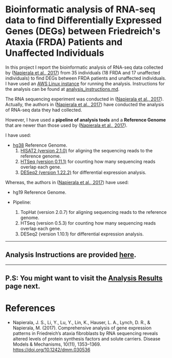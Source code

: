 # Bioinformatic analysis of RNA-seq data to find Differentially Expressed Genes (DEGs) between Friedreich's Ataxia (FRDA) Patients and Unaffected Individuals

In this project I report the bioinformatic analysis of RNA-seq data collected by ([Napierala et al., 2017](https://www.ncbi.nlm.nih.gov/pubmed/29125828)) from 35 individuals (18 FRDA and 17 unaffected individuals) to find DEGs between FRDA patients and unaffected individuals. I have used an [AWS Linux instance](https://aws.amazon.com/amazon-linux-ami/) for running the analysis. Instructions for the analysis can be found at [analysis_instructions.md](analysis_instructions.md).

The RNA sequencing experiment was conducted in ([Napierala et al., 2017](https://www.ncbi.nlm.nih.gov/pubmed/29125828)). Actually, the authors in ([Napierala et al., 2017](https://www.ncbi.nlm.nih.gov/pubmed/29125828)) have conducted the analysis of RNA-seq data they had collected.  


However, I have used a **pipeline of analysis tools** and a **Reference Genome** that are newer than those used by ([Napierala et al., 2017](https://www.ncbi.nlm.nih.gov/pubmed/29125828)). 

I have used:

* [hg38](https://genome.ucsc.edu/cgi-bin/hgTables?hgsid=709643787_uDDcng0XNxj8vtnLm1SAaz9BwRky&clade=mammal&org=&db=hg38&hgta_group=genes&hgta_track=refSeqComposite&hgta_table=ncbiRefSeq&hgta_regionType=genome&position=&hgta_outputType=primaryTable&hgta_outFileName=) Reference Genome.
  1. [HISAT2 (version 2.1.0)](http://ccb.jhu.edu/software/hisat2/dl/hisat2-2.1.0-Linux_x86_64.zip) for aligning the sequencing reads to the reference genome.
   2. [HTSeq (version 0.11.1)](https://htseq.readthedocs.io/en/release_0.11.1/) for counting how many sequencing reads overlap each gene.
   3. [DESeq2 (version 1.22.2)](https://bioconductor.org/packages/release/bioc/html/DESeq2.html) for differential expression analysis.

Whereas, the authors in ([Napierala et al., 2017](https://www.ncbi.nlm.nih.gov/pubmed/29125828)) have used:

* hg19 Reference Genome.

* Pipeline:
   1. TopHat (version 2.0.7) for aligning sequencing reads to the reference genome.
   2. HTSeq (version 0.5.3) for counting how many sequencing reads overlap each gene.
   3. DESeq2 (version 1.10.1) for differential expression analysis.


---
Analysis Instructions are provided [here](analysis_instructions.md).
---

---
P.S: You might want to visit the [Analysis Results](Results.md) page next.
---

# References

- Napierala, J. S., Li, Y., Lu, Y., Lin, K., Hauser, L. A., Lynch, D. R., & Napierala, M. (2017). Comprehensive analysis of gene expression patterns in Friedreich’s ataxia fibroblasts by RNA sequencing reveals altered levels of protein synthesis factors and solute carriers. Disease Models & Mechanisms, 10(11), 1353–1369. https://doi.org/10.1242/dmm.030536
